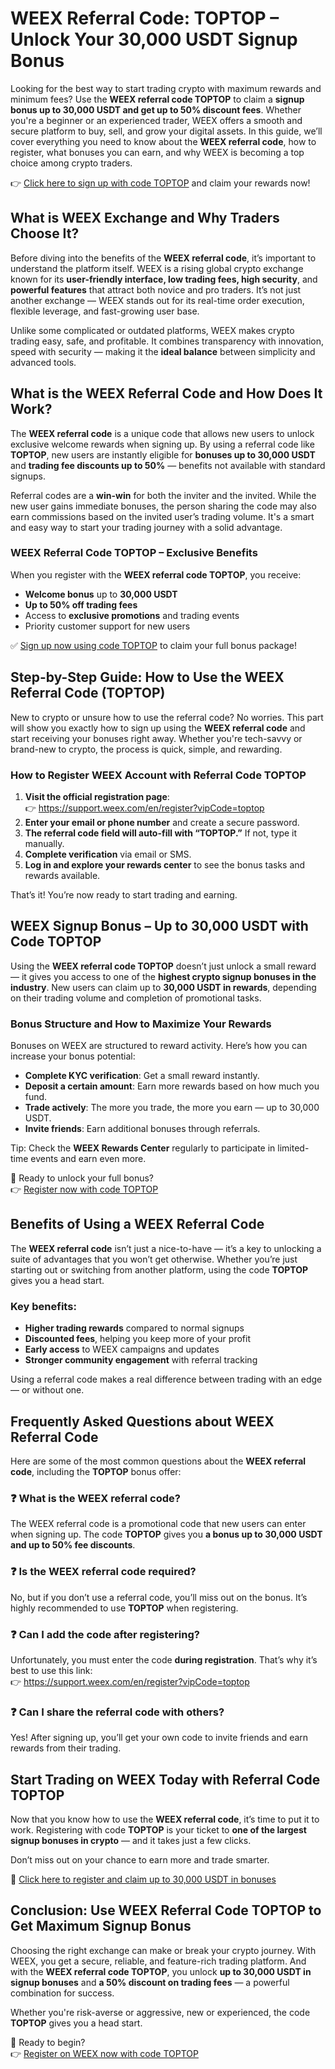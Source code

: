 <h1>WEEX Referral Code: TOPTOP – Unlock Your 30,000 USDT Signup Bonus</h1>
<p>Looking for the best way to start trading crypto with maximum rewards and minimum fees? Use the <strong>WEEX referral code TOPTOP</strong> to claim a <strong>signup bonus up to 30,000 USDT and get up to 50% discount fees</strong>. Whether you're a beginner or an experienced trader, WEEX offers a smooth and secure platform to buy, sell, and grow your digital assets. In this guide, we’ll cover everything you need to know about the <strong>WEEX referral code</strong>, how to register, what bonuses you can earn, and why WEEX is becoming a top choice among crypto traders.</p>
<p>👉 <a href="https://support.weex.com/en/register?vipCode=toptop">Click here to sign up with code TOPTOP</a> and claim your rewards now!</p>

<h2>What is WEEX Exchange and Why Traders Choose It?</h2>
<p>Before diving into the benefits of the <strong>WEEX referral code</strong>, it’s important to understand the platform itself. WEEX is a rising global crypto exchange known for its <strong>user-friendly interface, low trading fees, high security</strong>, and <strong>powerful features</strong> that attract both novice and pro traders. It’s not just another exchange — WEEX stands out for its real-time order execution, flexible leverage, and fast-growing user base.</p>
<p>Unlike some complicated or outdated platforms, WEEX makes crypto trading easy, safe, and profitable. It combines transparency with innovation, speed with security — making it the <strong>ideal balance</strong> between simplicity and advanced tools.</p>

<h2>What is the WEEX Referral Code and How Does It Work?</h2>
<p>The <strong>WEEX referral code</strong> is a unique code that allows new users to unlock exclusive welcome rewards when signing up. By using a referral code like <strong>TOPTOP</strong>, new users are instantly eligible for <strong>bonuses up to 30,000 USDT</strong> and <strong>trading fee discounts up to 50%</strong> — benefits not available with standard signups.</p>
<p>Referral codes are a <strong>win-win</strong> for both the inviter and the invited. While the new user gains immediate bonuses, the person sharing the code may also earn commissions based on the invited user’s trading volume. It's a smart and easy way to start your trading journey with a solid advantage.</p>

<h3>WEEX Referral Code TOPTOP – Exclusive Benefits</h3>
<p>When you register with the <strong>WEEX referral code TOPTOP</strong>, you receive:</p>
<ul>
<li><strong>Welcome bonus</strong> up to <strong>30,000 USDT</strong></li>
<li><strong>Up to 50% off trading fees</strong></li>
<li>Access to <strong>exclusive promotions</strong> and trading events</li>
<li>Priority customer support for new users</li>
</ul>
<p>✅ <a href="https://support.weex.com/en/register?vipCode=toptop">Sign up now using code TOPTOP</a> to claim your full bonus package!</p>

<h2>Step-by-Step Guide: How to Use the WEEX Referral Code (TOPTOP)</h2>
<p>New to crypto or unsure how to use the referral code? No worries. This part will show you exactly how to sign up using the <strong>WEEX referral code</strong> and start receiving your bonuses right away. Whether you're tech-savvy or brand-new to crypto, the process is quick, simple, and rewarding.</p>

<h3>How to Register WEEX Account with Referral Code TOPTOP</h3>
<ol>
<li><strong>Visit the official registration page</strong>:<br> 👉 <a href="https://support.weex.com/en/register?vipCode=toptop">https://support.weex.com/en/register?vipCode=toptop</a></li>
<li><strong>Enter your email or phone number</strong> and create a secure password.</li>
<li><strong>The referral code field will auto-fill with “TOPTOP.”</strong> If not, type it manually.</li>
<li><strong>Complete verification</strong> via email or SMS.</li>
<li><strong>Log in and explore your rewards center</strong> to see the bonus tasks and rewards available.</li>
</ol>
<p>That’s it! You’re now ready to start trading and earning.</p>

<h2>WEEX Signup Bonus – Up to 30,000 USDT with Code TOPTOP</h2>
<p>Using the <strong>WEEX referral code TOPTOP</strong> doesn’t just unlock a small reward — it gives you access to one of the <strong>highest crypto signup bonuses in the industry</strong>. New users can claim up to <strong>30,000 USDT in rewards</strong>, depending on their trading volume and completion of promotional tasks.</p>

<h3>Bonus Structure and How to Maximize Your Rewards</h3>
<p>Bonuses on WEEX are structured to reward activity. Here’s how you can increase your bonus potential:</p>
<ul>
<li><strong>Complete KYC verification</strong>: Get a small reward instantly.</li>
<li><strong>Deposit a certain amount</strong>: Earn more rewards based on how much you fund.</li>
<li><strong>Trade actively</strong>: The more you trade, the more you earn — up to 30,000 USDT.</li>
<li><strong>Invite friends</strong>: Earn additional bonuses through referrals.</li>
</ul>
<p>Tip: Check the <strong>WEEX Rewards Center</strong> regularly to participate in limited-time events and earn even more.</p>
<p>🎁 Ready to unlock your full bonus?<br> 👉 <a href="https://support.weex.com/en/register?vipCode=toptop">Register now with code TOPTOP</a></p>

<h2>Benefits of Using a WEEX Referral Code</h2>
<p>The <strong>WEEX referral code</strong> isn’t just a nice-to-have — it’s a key to unlocking a suite of advantages that you won’t get otherwise. Whether you’re just starting out or switching from another platform, using the code <strong>TOPTOP</strong> gives you a head start.</p>

<h3>Key benefits:</h3>
<ul>
<li><strong>Higher trading rewards</strong> compared to normal signups</li>
<li><strong>Discounted fees</strong>, helping you keep more of your profit</li>
<li><strong>Early access</strong> to WEEX campaigns and updates</li>
<li><strong>Stronger community engagement</strong> with referral tracking</li>
</ul>
<p>Using a referral code makes a real difference between trading with an edge — or without one.</p>

<h2>Frequently Asked Questions about WEEX Referral Code</h2>
<p>Here are some of the most common questions about the <strong>WEEX referral code</strong>, including the <strong>TOPTOP</strong> bonus offer:</p>

<h3>❓ What is the WEEX referral code?</h3>
<p>The WEEX referral code is a promotional code that new users can enter when signing up. The code <strong>TOPTOP</strong> gives you <strong>a bonus up to 30,000 USDT and up to 50% fee discounts</strong>.</p>

<h3>❓ Is the WEEX referral code required?</h3>
<p>No, but if you don’t use a referral code, you’ll miss out on the bonus. It’s highly recommended to use <strong>TOPTOP</strong> when registering.</p>

<h3>❓ Can I add the code after registering?</h3>
<p>Unfortunately, you must enter the code <strong>during registration</strong>. That’s why it’s best to use this link:<br> 👉 <a href="https://support.weex.com/en/register?vipCode=toptop">https://support.weex.com/en/register?vipCode=toptop</a></p>

<h3>❓ Can I share the referral code with others?</h3>
<p>Yes! After signing up, you’ll get your own code to invite friends and earn rewards from their trading.</p>

<h2>Start Trading on WEEX Today with Referral Code TOPTOP</h2>
<p>Now that you know how to use the <strong>WEEX referral code</strong>, it’s time to put it to work. Registering with code <strong>TOPTOP</strong> is your ticket to <strong>one of the largest signup bonuses in crypto</strong> — and it takes just a few clicks.</p>
<p>Don’t miss out on your chance to earn more and trade smarter.</p>
<p>🚀 <a href="https://support.weex.com/en/register?vipCode=toptop">Click here to register and claim up to 30,000 USDT in bonuses</a></p>

<h2>Conclusion: Use WEEX Referral Code TOPTOP to Get Maximum Signup Bonus</h2>
<p>Choosing the right exchange can make or break your crypto journey. With WEEX, you get a secure, reliable, and feature-rich trading platform. And with the <strong>WEEX referral code TOPTOP</strong>, you unlock <strong>up to 30,000 USDT in signup bonuses</strong> and <strong>a 50% discount on trading fees</strong> — a powerful combination for success.</p>
<p>Whether you're risk-averse or aggressive, new or experienced, the code <strong>TOPTOP</strong> gives you a head start.</p>
<p>🎉 Ready to begin?<br> 👉 <a href="https://support.weex.com/en/register?vipCode=toptop">Register on WEEX now with code TOPTOP</a></p>
